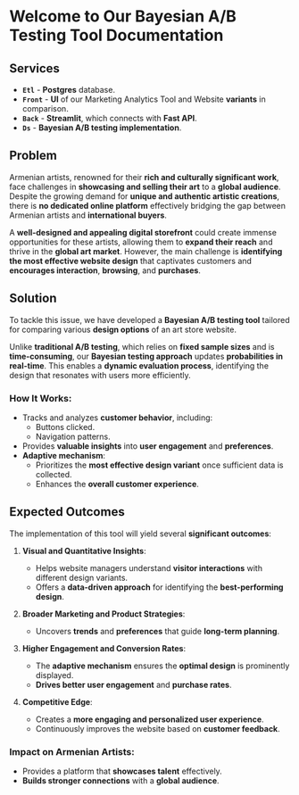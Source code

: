# Welcome to Our **Bayesian A/B Testing Tool** Documentation  

## **Services**  

- **`Etl`** - **Postgres** database.  
- **`Front`** - **UI** of our Marketing Analytics Tool and Website **variants** in comparison.  
- **`Back`** - **Streamlit**, which connects with **Fast API**.  
- **`Ds`** - **Bayesian A/B testing implementation**.  

## **Problem**  

Armenian artists, renowned for their **rich and culturally significant work**, face challenges in **showcasing and selling their art** to a **global audience**. Despite the growing demand for **unique and authentic artistic creations**, there is **no dedicated online platform** effectively bridging the gap between Armenian artists and **international buyers**.  

A **well-designed and appealing digital storefront** could create immense opportunities for these artists, allowing them to **expand their reach** and thrive in the **global art market**. However, the main challenge is **identifying the most effective website design** that captivates customers and **encourages interaction**, **browsing**, and **purchases**.  

## **Solution**  

To tackle this issue, we have developed a **Bayesian A/B testing tool** tailored for comparing various **design options** of an art store website.  

Unlike **traditional A/B testing**, which relies on **fixed sample sizes** and is **time-consuming**, our **Bayesian testing approach** updates **probabilities in real-time**. This enables a **dynamic evaluation process**, identifying the design that resonates with users more efficiently.  

### **How It Works**:  
- Tracks and analyzes **customer behavior**, including:  
  - Buttons clicked.  
  - Navigation patterns.  
- Provides **valuable insights** into **user engagement** and **preferences**.  
- **Adaptive mechanism**:  
  - Prioritizes the **most effective design variant** once sufficient data is collected.  
  - Enhances the **overall customer experience**.  

## **Expected Outcomes**  

The implementation of this tool will yield several **significant outcomes**:  

1. **Visual and Quantitative Insights**:  
   - Helps website managers understand **visitor interactions** with different design variants.  
   - Offers a **data-driven approach** for identifying the **best-performing design**.  

2. **Broader Marketing and Product Strategies**:  
   - Uncovers **trends** and **preferences** that guide **long-term planning**.  

3. **Higher Engagement and Conversion Rates**:  
   - The **adaptive mechanism** ensures the **optimal design** is prominently displayed.  
   - **Drives better user engagement** and **purchase rates**.  

4. **Competitive Edge**:  
   - Creates a **more engaging and personalized user experience**.  
   - Continuously improves the website based on **customer feedback**.  

### **Impact on Armenian Artists**:  
- Provides a platform that **showcases talent** effectively.  
- **Builds stronger connections** with a **global audience**.  
